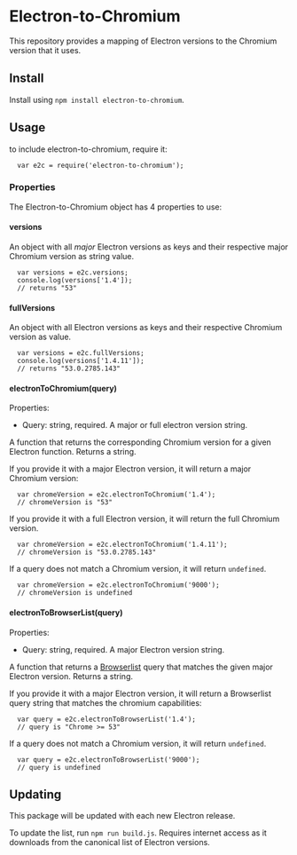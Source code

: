 # Electron-to-Chromium
This repository provides a mapping of Electron versions to the Chromium version that it uses.

## Install

  Install using `npm install electron-to-chromium`.

## Usage

to include electron-to-chromium, require it:
```
  var e2c = require('electron-to-chromium');
```

### Properties
The Electron-to-Chromium object has 4 properties to use:

#### versions
An object with all _major_ Electron versions as keys and their respective major Chromium version as string value.
```
  var versions = e2c.versions;
  console.log(versions['1.4']);
  // returns "53"
```

#### fullVersions
An object with all Electron versions as keys and their respective Chromium version as value.
```
  var versions = e2c.fullVersions;
  console.log(versions['1.4.11']);
  // returns "53.0.2785.143"
```

#### electronToChromium(query)
Properties:
* Query: string, required. A major or full electron version string.

A function that returns the corresponding Chromium version for a given Electron function. Returns a string.

If you provide it with a major Electron version, it will return a major Chromium version:
```
  var chromeVersion = e2c.electronToChromium('1.4');
  // chromeVersion is "53"
```
If you provide it with a full Electron version, it will return the full Chromium version.
```
  var chromeVersion = e2c.electronToChromium('1.4.11');
  // chromeVersion is "53.0.2785.143"
```

If a query does not match a Chromium version, it will return `undefined`.

```
  var chromeVersion = e2c.electronToChromium('9000');
  // chromeVersion is undefined
```

#### electronToBrowserList(query)
Properties:
* Query: string, required. A major Electron version string.

A function that returns a [Browserlist](https://github.com/ai/browserslist) query that matches the given major Electron version. Returns a string.

If you provide it with a major Electron version, it will return a Browserlist query string that matches the chromium capabilities:
```
  var query = e2c.electronToBrowserList('1.4');
  // query is "Chrome >= 53"
```

If a query does not match a Chromium version, it will return `undefined`.

```
  var query = e2c.electronToBrowserList('9000');
  // query is undefined
```

## Updating
This package will be updated with each new Electron release.

To update the list, run `npm run build.js`. Requires internet access as it downloads from the canonical list of Electron versions.
